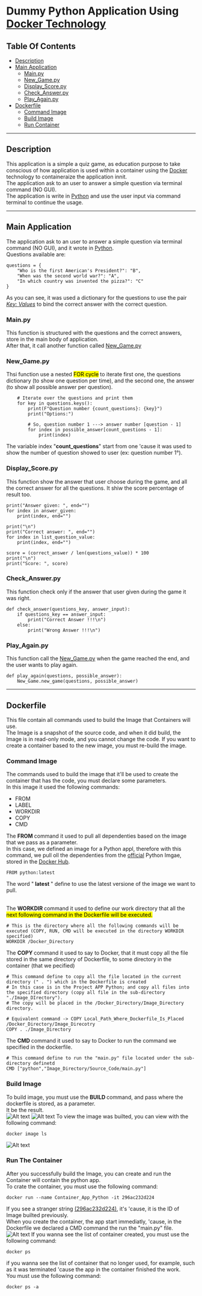 # Dummy Python Application Using <ins>**Docker Technology**</ins>
## Table Of Contents
* [Description](#description)
* [Main Application](#main_application)
  - [Main.py](#main.py)
  - [New_Game.py](#new_game.py)
  - [Display_Score.py](#display_score.py)
  - [Check_Answer.py](#check_answer.py)
  - [Play_Again.py](#play_again.py)
* [Dockerfile](#dockerfile)
  - [Command Image](#command)
  - [Build Image](#build)
  - [Run Container](#run)

---
<a name="description"></a> 
## Description
This application is a simple a quiz game, as education purpose to take conscious of how application is used within a container using the [Docker](https://www.docker.com) technology to containeraize the application innit.<br>
The application ask to an user to answer a simple question via terminal command (NO GUI).<br>
The application is write in [Python](https://www.python.org) and use the user input via command terminal to continue the usage.

---
<a name="main_application"></a>
## Main Application
The application ask to an user to answer a simple question via terminal command (NO GUI), and it wrote in [Python](https://www.python.org).<br>
Questions available are:
```
questions = {
    "Who is the first American's President?": "B",
    "When was the second world war?": "A",
    "In which country was invented the pizza?": "C"
}
```
As you can see, it was used a dictionary for the questions to use the pair <ins><em>Key: Values</em></ins> to bind the correct answer with the correct question.

<a name="main.py"></a>
### Main.py
This function is structured with the questions and the correct answers, store in the main body of application.<br>
After that, it call another function called [New_Game.py](#new_game.py)<br>

<a name="new_game.py"></a>
### New_Game.py
Thsi function use a nested <mark>FOR cycle</mark> to iterate first one, the questions dictionary (to show one question per time), and the second one, the answer (to show all possible answer per question).
```
    # Iterate over the questions and print them
    for key in questions.keys():
        print(F"Question number {count_questions}: {key}")
        print("Options:")

        # So, question number 1 ---> answer number [question - 1]
        for index in possible_answer[count_questions - 1]:
            print(index)
```
The variable index "<strong>count_questions</strong>" start from one 'cause it was used to show the number of question showed to user (ex: question number 1°).

<a name="display_score.py"></a>
### Display_Score.py
This function show the answer that user choose during the game, and all the correct answer for all the questions.
It shiw the score percentage of result too.
```
print("Answer given: ", end="")
for index in answer_given:
    print(index, end="")

print("\n")
print("Correct answer: ", end="")
for index in list_question_value:
    print(index, end="")
```
```
score = (correct_answer / len(questions_value)) * 100
print("\n")
print("Score: ", score)
```

<a name="check_answer.py"></a>
### Check_Answer.py
This function check only if the answer that user given during the game it was right.
```
def check_answer(questions_key, answer_input):
    if questions_key == answer_input:
        print("Correct Answer !!!\n")
    else:
        print("Wrong Answer !!!\n")
```

<a name="play_again.py"></a>
### Play_Again.py
This function call the [New_Game.py](#new_game.py) when the game reached the end, and the user wants to play again.
```
def play_again(questions, possible_answer):
    New_Game.new_game(questions, possible_answer)
```

---
<a name="dockerfile"></a>
## Dockerfile
This file contain all commands used to build the Image that Containers will use.<br>
The Image is a snapshot of the source code, and when it did build, the Image is in read-only mode, and you cannot change the code. If you want to create a container based to the new image, you must re-build the image.

<a name="command"></a>
### Command Image
The commands used to build the image that it'll be used to create the container that has the code, you must declare some parameters.<br>
In this image it used the following commands:
- FROM
- LABEL
- WORKDIR
- COPY
- CMD

The <strong> FROM </strong> command it used to pull all dependenties based on the image that we pass as a parameter.<br>
In this case, we defined an image for a Python appl, therefore with this command, we pull oll the dependenties from the <ins>official</ins> Python Imgae, stored in the [Docker Hub](https://hub.docker.com).
```
FROM python:latest
```
The word "<b> latest </b>" define to use the latest versione of the image we want to pull.<br><br>

The <strong> WORKDIR </strong> command it used to define our work directory that all the <mark> next following command in the Dockerfile </strong> will be executed.<br>
```
# This is the directory where all the following commands will be executed (COPY, RUN, CMD will be executed in the directory WORKDIR specified)
WORKDIR /Docker_Directory
```


The <strong> COPY </strong> command it used to say to Docker, that it must copy all the file stored in the same directory of Dockerfile, to some directory in the container (that we pecified)
```
# This command define to copy all the file located in the current directory (" . ") which in the Dockerfile is created
# In this case is in the Project APP Python; and copy all files into the specified directory (copy all file in the sub-directory "./Image_DIrectory").
# The copy will be placed in the /Docker_Directory/Image_Directory directory.

# Equivalent command -> COPY Local_Path_Where_Dockerfile_Is_Placed /Docker_Directory/Image_Direcotry
COPY . ./Image_Directory
```

The <strong> CMD </strong> command it used to say to Docker to run the command we specified in the dockerfile.
```
# This command define to run the "main.py" file located under the sub-directory definetd
CMD ["python","Image_Directory/Source_Code/main.py"]
```
<a name="build"></a>
### Build Image
To build image, you must use the <strong> BUILD </strong> command, and pass where the dockerfile is stored, as a parameter.<br>
It be the result.<br>
![Alt text](Readme_Screen/Build%20Command.png)
![Alt text](Readme_Screen/Execute%20Command%20Build.png)
To view the image was builted, you can view with the following command:
```
docker image ls
```
![Alt text](Readme_Screen/List%20Images.png)

<a name="run"></a>
### Run The Container
After you successfully build the Image, you can create and run the Container will contain the python app.<br>
To crate the container, you must use the following command:
```
docker run --name Container_App_Python -it 296ac232d224
```
If you see a stranger string <ins>(296ac232d224)</ins>, it's 'cause, it is the ID of Image builted previously.<br>
When you create the container, the app start immediatly, 'cause, in the Dockerfile we declared a CMD command the run the "main.py" file.<br>
![Alt text](Readme_Screen/App%20Running.png)
If you wanna see the list of container created, you must use the following command:
```
docker ps
```
if you wanna see the list of container that no longer used, for example, such as it was terminated 'cause the app in the container finished the work.<br>
You must use the following command:
```
docker ps -a
```
